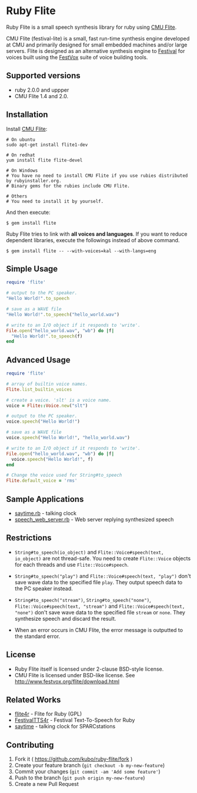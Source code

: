 # Ruby Flite

Ruby Flite is a small speech synthesis library for ruby using [CMU Flite](http://cmuflite.org).

CMU Flite (festival-lite) is a small, fast run-time synthesis engine developed
at CMU and primarily designed for small embedded machines and/or large
servers. Flite is designed as an alternative synthesis engine to [Festival](http://festvox.org/festival) for
voices built using the [FestVox](http://festvox.org/) suite of voice building tools. 

## Supported versions

* ruby 2.0.0 and uppper
* CMU Flite 1.4 and 2.0.

## Installation

Install [CMU Flite](http://cmuflite.org):

```shell
# On ubuntu
sudo apt-get install flite1-dev

# On redhat
yum install flite flite-devel

# On Windows
# You have no need to install CMU Flite if you use rubies distributed by rubyinstaller.org.
# Binary gems for the rubies include CMU Flite.

# Others
# You need to install it by yourself.
```

And then execute:

    $ gem install flite

Ruby Flite tries to link with **all voices and languages**.
If you want to reduce dependent libraries, execute the followings
instead of above command.

    $ gem install flite -- --with-voices=kal --with-langs=eng

## Simple Usage

```ruby
require 'flite'

# output to the PC speaker.
"Hello World!".to_speech

# save as a WAVE file
"Hello World!".to_speech("hello_world.wav")

# write to an I/O object if it responds to 'write'.
File.open("hello_world.wav", "wb") do |f|
  "Hello World!".to_speech(f)
end
```
## Advanced Usage

```ruby
require 'flite'

# array of builtin voice names.
Flite.list_builtin_voices

# create a voice. 'slt' is a voice name.
voice = Flite::Voice.new("slt")

# output to the PC speaker.
voice.speech("Hello World!")

# save as a WAVE file
voice.speech("Hello World!", "hello_world.wav")

# write to an I/O object if it responds to 'write'.
File.open("hello_world.wav", "wb") do |f|
  voice.speech("Hello World!", f)
end

# Change the voice used for String#to_speech
Flite.default_voice = 'rms'
```

## Sample Applications

* [saytime.rb](https://github.com/kubo/ruby-flite/blob/master/bin/saytime.rb) - talking clock
* [speech_web_server.rb](https://github.com/kubo/ruby-flite/blob/master/bin/speech_web_server.rb) - Web server replying synthesized speech

## Restrictions

* `String#to_speech(io_object)` and `Flite::Voice#speech(text, io_object)`
  are not thread-safe. You need to create `Flite::Voice` objects for
  each threads and use `Flite::Voice#speech`.

* `String#to_speech("play")` and `Flite::Voice#speech(text, "play")`
  don't save wave data to the specified file `play`. They output speech
  data to the PC speaker instead.

* `String#to_speech("stream")`, `String#to_speech("none")`,
  `Flite::Voice#speech(text, "stream")` and `Flite::Voice#speech(text, "none")`
  don't save wave data to the specified file `stream` or `none`. They
  synthesize speech and discard the result.

* When an error occurs in CMU Flite, the error message is outputted to
  the standard error.

## License

* Ruby Flite itself is licensed under 2-clause BSD-style license.
* CMU Flite is licensed under BSD-like license.
  See http://www.festvox.org/flite/download.html

## Related Works

* [flite4r](http://www.rubydoc.info/gems/flite4r/) - Flite for Ruby (GPL)
* [FestivalTTS4r](https://github.com/spejman/festivaltts4r) - Festival Text-To-Speech for Ruby
* [saytime](http://acme.com/software/saytime/) - talking clock for SPARCstations
 
## Contributing

1. Fork it ( https://github.com/kubo/ruby-flite/fork )
2. Create your feature branch (`git checkout -b my-new-feature`)
3. Commit your changes (`git commit -am 'Add some feature'`)
4. Push to the branch (`git push origin my-new-feature`)
5. Create a new Pull Request
